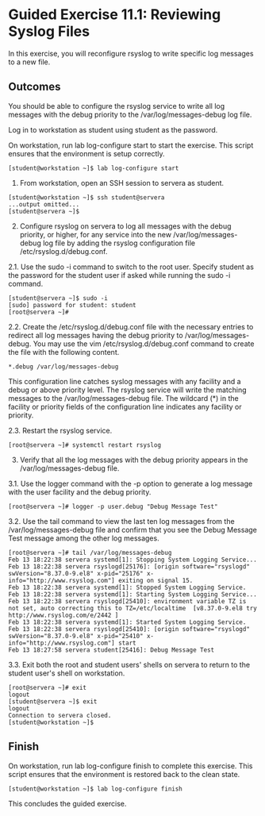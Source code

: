 # Guided Exercise 11.1: Reviewing Syslog Files

In this exercise, you will reconfigure rsyslog to write specific log messages to a new file.

## Outcomes

You should be able to configure the rsyslog service to write all log messages with the debug priority to the /var/log/messages-debug log file.

Log in to workstation as student using student as the password.

On workstation, run lab log-configure start to start the exercise. This script ensures that the environment is setup correctly.
```
[student@workstation ~]$ lab log-configure start
```

1. From workstation, open an SSH session to servera as student.
```
[student@workstation ~]$ ssh student@servera
...output omitted...
[student@servera ~]$ 
```

2. Configure rsyslog on servera to log all messages with the debug priority, or higher, for any service into the new /var/log/messages-debug log file by adding the rsyslog configuration file /etc/rsyslog.d/debug.conf.

2.1. Use the sudo -i command to switch to the root user. Specify student as the password for the student user if asked while running the sudo -i command.
```
[student@servera ~]$ sudo -i
[sudo] password for student: student
[root@servera ~]# 
```

2.2. Create the /etc/rsyslog.d/debug.conf file with the necessary entries to redirect all log messages having the debug priority to /var/log/messages-debug. You may use the vim /etc/rsyslog.d/debug.conf command to create the file with the following content.
```
*.debug /var/log/messages-debug
```

This configuration line catches syslog messages with any facility and a debug or above priority level. The rsyslog service will write the matching messages to the /var/log/messages-debug file. The wildcard (*) in the facility or priority fields of the configuration line indicates any facility or priority.

2.3. Restart the rsyslog service.
```
[root@servera ~]# systemctl restart rsyslog
```

3. Verify that all the log messages with the debug priority appears in the /var/log/messages-debug file.

3.1. Use the logger command with the -p option to generate a log message with the user facility and the debug priority.
```
[root@servera ~]# logger -p user.debug "Debug Message Test"
```

3.2. Use the tail command to view the last ten log messages from the /var/log/messages-debug file and confirm that you see the Debug Message Test message among the other log messages.
```
[root@servera ~]# tail /var/log/messages-debug
Feb 13 18:22:38 servera systemd[1]: Stopping System Logging Service...
Feb 13 18:22:38 servera rsyslogd[25176]: [origin software="rsyslogd" swVersion="8.37.0-9.el8" x-pid="25176" x-info="http://www.rsyslog.com"] exiting on signal 15.
Feb 13 18:22:38 servera systemd[1]: Stopped System Logging Service.
Feb 13 18:22:38 servera systemd[1]: Starting System Logging Service...
Feb 13 18:22:38 servera rsyslogd[25410]: environment variable TZ is not set, auto correcting this to TZ=/etc/localtime  [v8.37.0-9.el8 try http://www.rsyslog.com/e/2442 ]
Feb 13 18:22:38 servera systemd[1]: Started System Logging Service.
Feb 13 18:22:38 servera rsyslogd[25410]: [origin software="rsyslogd" swVersion="8.37.0-9.el8" x-pid="25410" x-info="http://www.rsyslog.com"] start
Feb 13 18:27:58 servera student[25416]: Debug Message Test
```

3.3. Exit both the root and student users' shells on servera to return to the student user's shell on workstation.
```
[root@servera ~]# exit
logout
[student@servera ~]$ exit
logout
Connection to servera closed.
[student@workstation ~]$ 
```

## Finish

On workstation, run lab log-configure finish to complete this exercise. This script ensures that the environment is restored back to the clean state.
```
[student@workstation ~]$ lab log-configure finish
```

This concludes the guided exercise.